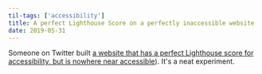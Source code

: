 ```yaml
---
til-tags: ['accessibility']
title: A perfect Lighthouse Score on a perfectly inaccessible website
date: 2019-05-31
---
```


Someone on Twitter built [a website that has a perfect Lighthouse score for accessibility, but is nowhere near accessible](https://www.matuzo.at/blog/building-the-most-inaccessible-site-possible-with-a-perfect-lighthouse-score/)). It's a neat experiment.
